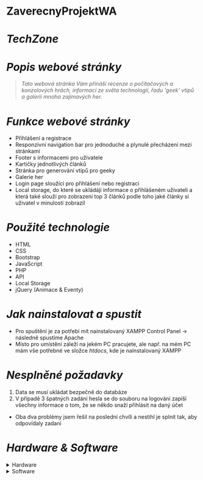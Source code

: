 # ZaverecnyProjektWA
# *TechZone*

# *Popis webové stránky*
> *Tato webová stránka Vám přináší recenze o počítačových a konzolových hrách, informací ze světa technologií, řadu 'geek' vtipů a galerii mnoha zajímavých her.*

# *Funkce webové stránky*
- Přihlášení a registrace
- Responzivní navigation bar pro jednoduché a plynulé přecházení mezi stránkami
- Footer s informacemi pro uživatele
- Kartičky jednotlivých článků
- Stránka pro generování vtipů pro geeky
- Galerie her
- Login page sloužící pro přihlášení nebo registraci
- Local storage, do které se ukládájí informace o přihlášeném uživateli a která také slouží pro zobrazení top 3 článků podle toho jaké články si uživatel v minulosti zobrazil

# *Použité technologie*
- HTML
- CSS
- Bootstrap
- JavaScript
- PHP
- API
- Local Storage
- jQuery (Animace & Eventy)

# *Jak nainstalovat a spustit*
- Pro spuštění je za potřebí mít nainstalovaný XAMPP Control Panel -> následně spustíme Apache
- Místo pro umístění záleží na jekém PC pracujete, ale např. na mém PC mám vše potřebné ve složce *htdocs*, kde je nainstalovaný XAMPP

# *Nesplněné požadavky*
1. Data se musí ukládat bezpečně do databáze
2. V případě 3 špatných zadání hesla se do souboru na logování zapíší všechny informace o tom, že se někdo snaží přihlásit na daný účet
- Oba dva problémy jsem řešil na poslední chvíli a nestihl je splnit tak, aby odpovídaly zadaní

# *Hardware & Software*
<details>
<summary>Hardware</summary>
Název zařízení: MSI<br/>
Procesor: 11th Gen Intel(R) Core(TM) i7-11800H @ 2.30GHz 2.30 GHz<br/>
Nainstalovaná paměť RAM: 16,0 GB (použitelné: 15,7 GB)<br/>
Typ systému: 64bitový operační systém, procesor pro platformu x64<br/>
Edice: Windows 11 Home Single Language<br/>
Verze: 22H2<br/>
</details>

<details>
<summary>Software</summary>
Visual Studio Code<br/>
Version: 1.78.2 (user setup)<br/>
Date: 2023-05-10T14:39:26.248Z<br/>
Node.js: 16.17.1<br/>
V8: 10.8.168.25-electron.0<br/>
OS: Windows_NT x64 10.0.22621<br/>
Sandboxed: Yes<br/> 
</details>
